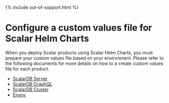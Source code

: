{% include out-of-support.html %}

# Configure a custom values file for Scalar Helm Charts

When you deploy Scalar products using Scalar Helm Charts, you must prepare your custom values file based on your environment. Please refer to the following documents for more details on how to a create custom values file for each product.

* [ScalarDB Server](./configure-custom-values-scalardb.md)
* [ScalarDB GraphQL](./configure-custom-values-scalardb-graphql.md)
* [ScalarDB Cluster](./configure-custom-values-scalardb-cluster.md)
* [Envoy](./configure-custom-values-envoy.md)
